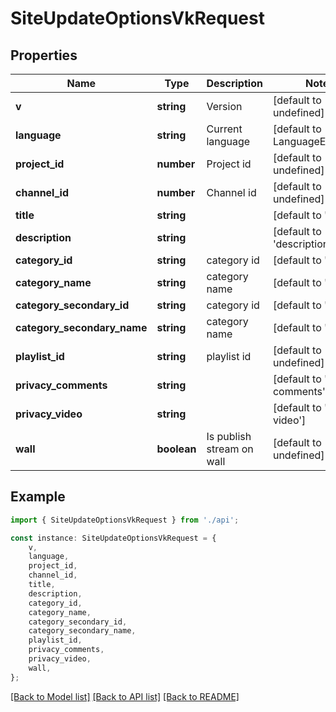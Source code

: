 # SiteUpdateOptionsVkRequest


## Properties

Name | Type | Description | Notes
------------ | ------------- | ------------- | -------------
**v** | **string** | Version | [default to undefined]
**language** | **string** | Current language | [default to LanguageEnum_En]
**project_id** | **number** | Project id | [default to undefined]
**channel_id** | **number** | Channel id | [default to undefined]
**title** | **string** |  | [default to 'title']
**description** | **string** |  | [default to 'description']
**category_id** | **string** | category id | [default to '42']
**category_name** | **string** | category name | [default to 'name']
**category_secondary_id** | **string** | category id | [default to '42']
**category_secondary_name** | **string** | category name | [default to 'name']
**playlist_id** | **string** | playlist id | [default to undefined]
**privacy_comments** | **string** |  | [default to 'privacy comments']
**privacy_video** | **string** |  | [default to 'privacy video']
**wall** | **boolean** | Is publish stream on wall | [default to undefined]

## Example

```typescript
import { SiteUpdateOptionsVkRequest } from './api';

const instance: SiteUpdateOptionsVkRequest = {
    v,
    language,
    project_id,
    channel_id,
    title,
    description,
    category_id,
    category_name,
    category_secondary_id,
    category_secondary_name,
    playlist_id,
    privacy_comments,
    privacy_video,
    wall,
};
```

[[Back to Model list]](../README.md#documentation-for-models) [[Back to API list]](../README.md#documentation-for-api-endpoints) [[Back to README]](../README.md)
